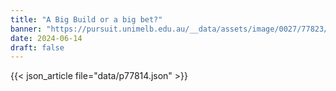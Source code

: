 ```yaml
---
title: "A Big Build or a big bet?"
banner: "https://pursuit.unimelb.edu.au/__data/assets/image/0027/77823/A-Big-Build-or-a-big-bet_7b15fc27-141c-4856-a8d5-72aafbe4ed51.jpg"
date: 2024-06-14
draft: false
---
```


{{< json_article file="data/p77814.json" >}}